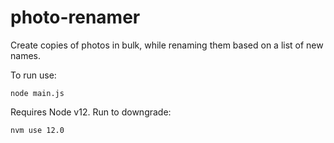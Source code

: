 # photo-renamer

Create copies of photos in bulk, while renaming them based on a list of new names.

To run use:

``node main.js``

Requires Node v12. Run to downgrade:

``nvm use 12.0``

